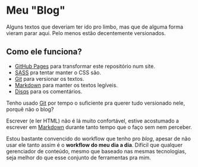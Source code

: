 # Meu "Blog"

Alguns textos que deveriam ter ido pro limbo, mas que de alguma forma vieram parar aqui.
Pelo menos estão decentemente versionados.

## Como ele funciona?

* [GitHub Pages](http://pages.github.com) para transformar este repositório num site.
* [SASS](http://sass-lang.com/) pra tentar manter o CSS são.
* [Git](http://git-scm.com) para versionar os textos.
* [Markdown](http://daringfireball.net/projects/markdown/) para manter os textos legíveis.
* [Disqs](http://disqus.com/) para os comentários.

Tenho usado [Git](http://git-scm.com) por tempo o suficiente pra querer 
tudo versionado nele, porquê não o blog?

Escrever (e ler HTML) não é lá muito confortável, estive acostumado a escrever
em [Markdown](http://daringfireball.net/projects/markdown/) durante tanto tempo
que o faço sem nem perceber.

Estou bastante convencido do workflow que tenho pro *blog*, apesar de não usar
ele tanto assim é o **workflow do meu dia a dia**. Difícil que qualquer gerenciador
de conteúdo, mesmo que baseado nas mesmas tecnologias, seja melhor do que esse
conjunto de ferramentas pra mim.